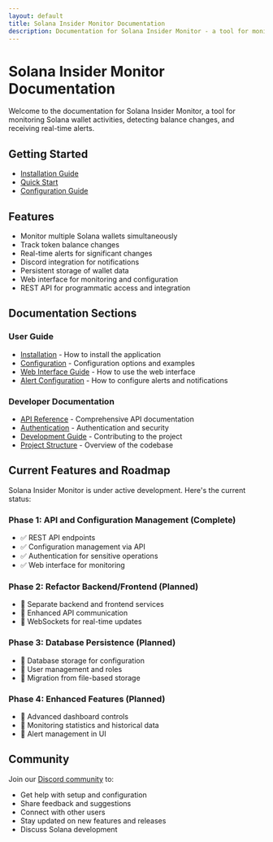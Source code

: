 ```yaml
---
layout: default
title: Solana Insider Monitor Documentation
description: Documentation for Solana Insider Monitor - a tool for monitoring Solana wallet activities and balance changes
---
```


# Solana Insider Monitor Documentation

Welcome to the documentation for Solana Insider Monitor, a tool for monitoring Solana wallet activities, detecting balance changes, and receiving real-time alerts.

## Getting Started

- [Installation Guide](./installation.md)
- [Quick Start](./quick-start.md)
- [Configuration Guide](./configuration.md)

## Features

- Monitor multiple Solana wallets simultaneously
- Track token balance changes
- Real-time alerts for significant changes
- Discord integration for notifications
- Persistent storage of wallet data
- Web interface for monitoring and configuration
- REST API for programmatic access and integration

## Documentation Sections

### User Guide

- [Installation](./installation.md) - How to install the application
- [Configuration](./configuration.md) - Configuration options and examples
- [Web Interface Guide](./web-interface.md) - How to use the web interface
- [Alert Configuration](./alerts.md) - How to configure alerts and notifications

### Developer Documentation

- [API Reference](./api.md) - Comprehensive API documentation
- [Authentication](./authentication.md) - Authentication and security
- [Development Guide](./development.md) - Contributing to the project
- [Project Structure](./project-structure.md) - Overview of the codebase

## Current Features and Roadmap

Solana Insider Monitor is under active development. Here's the current status:

### Phase 1: API and Configuration Management (Complete)
- ✅ REST API endpoints
- ✅ Configuration management via API
- ✅ Authentication for sensitive operations
- ✅ Web interface for monitoring

### Phase 2: Refactor Backend/Frontend (Planned)
- 🔄 Separate backend and frontend services
- 🔄 Enhanced API communication
- 🔄 WebSockets for real-time updates

### Phase 3: Database Persistence (Planned)
- 🔄 Database storage for configuration
- 🔄 User management and roles
- 🔄 Migration from file-based storage

### Phase 4: Enhanced Features (Planned)
- 🔄 Advanced dashboard controls
- 🔄 Monitoring statistics and historical data
- 🔄 Alert management in UI

## Community

Join our [Discord community](https://discord.gg/7vY9ZBPdya) to:
- Get help with setup and configuration
- Share feedback and suggestions
- Connect with other users
- Stay updated on new features and releases
- Discuss Solana development
